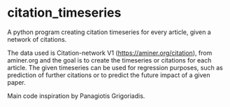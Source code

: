 # citation_timeseries
A python program creating citation timeseries for every article, given a network of citations.

The data used is Citation-network V1 (https://aminer.org/citation), from aminer.org and the goal is to create the timeseries or citations for each article. The given timeseries can be used for regression purposes, such as prediction of further citations or to predict the future impact of a given paper.

Main code inspiration by Panagiotis Grigoriadis.
